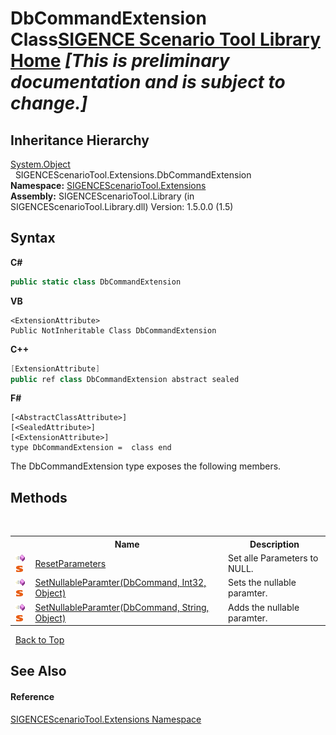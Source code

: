 # DbCommandExtension Class<a href="https://github.com/ObiWanLansi/SIGENCE-Scenario-Tool">SIGENCE Scenario Tool Library Home</a> _**\[This is preliminary documentation and is subject to change.\]**_




## Inheritance Hierarchy
<a href="http://msdn2.microsoft.com/en-us/library/e5kfa45b" target="_blank">System.Object</a><br />&nbsp;&nbsp;SIGENCEScenarioTool.Extensions.DbCommandExtension<br />
**Namespace:**&nbsp;<a href="f2af11f5-ae9d-3dcc-a4a9-ba07a037925f.md">SIGENCEScenarioTool.Extensions</a><br />**Assembly:**&nbsp;SIGENCEScenarioTool.Library (in SIGENCEScenarioTool.Library.dll) Version: 1.5.0.0 (1.5)

## Syntax

**C#**<br />
``` C#
public static class DbCommandExtension
```

**VB**<br />
``` VB
<ExtensionAttribute>
Public NotInheritable Class DbCommandExtension
```

**C++**<br />
``` C++
[ExtensionAttribute]
public ref class DbCommandExtension abstract sealed
```

**F#**<br />
``` F#
[<AbstractClassAttribute>]
[<SealedAttribute>]
[<ExtensionAttribute>]
type DbCommandExtension =  class end
```

The DbCommandExtension type exposes the following members.


## Methods
&nbsp;<table><tr><th></th><th>Name</th><th>Description</th></tr><tr><td>![Public method](media/pubmethod.gif "Public method")![Static member](media/static.gif "Static member")</td><td><a href="54096390-eaf6-5603-53dd-30dc480dc9b3.md">ResetParameters</a></td><td>
Set alle Parameters to NULL.</td></tr><tr><td>![Public method](media/pubmethod.gif "Public method")![Static member](media/static.gif "Static member")</td><td><a href="31e6873f-f71c-79cc-5bf3-c31adb258c51.md">SetNullableParamter(DbCommand, Int32, Object)</a></td><td>
Sets the nullable paramter.</td></tr><tr><td>![Public method](media/pubmethod.gif "Public method")![Static member](media/static.gif "Static member")</td><td><a href="57b0f752-1052-9253-e07f-437fb3b6880d.md">SetNullableParamter(DbCommand, String, Object)</a></td><td>
Adds the nullable paramter.</td></tr></table>&nbsp;
<a href="#dbcommandextension-class">Back to Top</a>

## See Also


#### Reference
<a href="f2af11f5-ae9d-3dcc-a4a9-ba07a037925f.md">SIGENCEScenarioTool.Extensions Namespace</a><br />